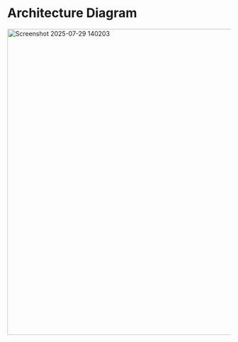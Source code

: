 # Architecture Diagram
<img width="1268" height="690" alt="Screenshot 2025-07-29 140203" src="https://github.com/user-attachments/assets/55833590-5655-4740-949f-5dec5b0ca88a" />
